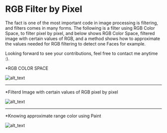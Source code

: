 # RGB Filter by Pixel

The fact is one of the most important code in image processing is filtering, and filters comes in many forms.
The following is a filter using RGB Color Space, to filter pixel by pixel, and below shows RGB Color Space, filtered image with certain values of RGB, and a method shows how to approximate the values needed for RGB filtering to detect one Faces for example.  

Looking forward to see your contributions, feel free to contact me anytime :).

*RGB COLOR SPACE

![alt_text](https://github.com/TarekAlbawab/RGB_By_Channel_Color_Detector/blob/master/RGB.PNG)
_____________________________
*Filterd Image with certain values of RGB pixel by pixel

![alt_text](https://github.com/TarekAlbawab/RGB_By_Pixel_Color_Detector/blob/master/RGB_By_Pixel_Color_Detector/RGB.PNG)
______________________________
*Knowing approximate range color using Paint

![alt_text](https://github.com/TarekAlbawab/RGB_By_Channel_Color_Detector/blob/master/PAINT.PNG)


